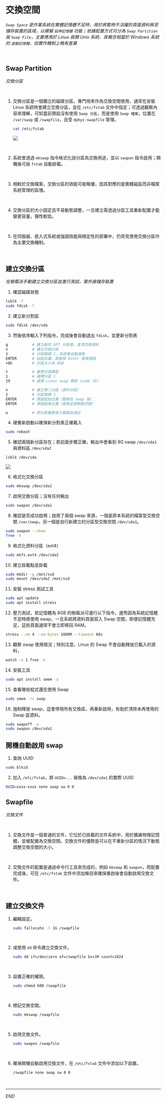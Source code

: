 # 交換空間

_`Swap Space` 是作業系統在實體記憶體不足時，用於將暫時不活躍的頁面資料移至儲存裝置的區域，以模擬 `延伸記憶體` 功能；依據配置方式可分為 `Swap Partition` 與 `Swap File`，主要應用於 Linux 與類 Unix 系統，其概念相當於 Windows 系統的 `虛擬記憶體`，但實作機制上略有差異_

<br>

## Swap Partition

_交換分區_

<br>

1. 交換分區是一個獨立的磁碟分區，專門用來作為交換空間使用，通常在安裝 Linux 系統時會建立交換分區，並在 `/etc/fstab` 文件中指定；可透過觀察內容來理解，可知當前預設沒有使用 `Swap 分區`，而是使用 `Swap 檔案`，位置在 `/var/swap` 或 `/swapfile`，且受 `dphys-swapfile` 管理。

    ```bash
    cat /etc/fstab
    ```

    ![](images/img_223.png)

<br>

2. 系統會透過 `mkswap` 指令格式化該分區為交換用途，並以 `swapon` 指令啟用；開機後可由 `fstab` 自動掛載。

<br>

3. 相較於交換檔案，交換分區的效能可能略優，因其對應的是實體磁區而非檔案系統管理的區塊。

<br>

4. 交換分區的大小固定且不易動態調整，一旦建立需透過分區工具重新配置才能變更容量，彈性較低。

<br>

5. 在伺服器、嵌入式系統或強調效能與穩定性的部署中，仍常見使用交換分區作為主要交換機制。

<br>

## 建立交換分區

_在樹莓派手動建立交換分區並進行測試，需外接儲存裝置_

1. 確認磁碟狀態

```bash
lsblk -f
sudo fdisk -l
```

2. 建立新分割區

```bash
sudo fdisk /dev/sda
```

3. 然後依序輸入下列指令，完成後會自動退出 `fdisk`，並更新分割表

```bash
g           # 建立新的 GPT 分割表，會清空原資料
n           # 建立交換分區
1           # 分區號碼 1，系統會自動選取
ENTER       # 起始位置，直接按 Enter 使用預設
+8G         # 分區大小為 8GB

t           # 變更分區類型
1           # 選擇分區 1
19          # 選擇 Linux swap 類型（code 19）

n           # 建立第二分區（資料分區）
2           # 分區號碼 2
ENTER       # 預設起始位置（緊接在 swap 後）
ENTER       # 預設結束位置（使用全部剩餘空間）

w           # 把分區變更寫入磁碟並退出
```

4. 硬重新啟動以確保新分割表正確載入

```bash
sudo reboot
```

5. 確認兩個新分區存在；若前面步驟正確，輸出中會看到 8G swap `/dev/sda1` 與資料區 `/dev/sda2`

```bash
lsblk /dev/sda
```

![](images/img_223.png)

6. 格式化交換分區

```bash
sudo mkswap /dev/sda1
```

7. 啟用交換分區；沒有任何輸出

```bash
sudo swapon /dev/sda1
```

8. 確認是否成功啟用；啟用了兩個 swap 來源，一個是原本系統的檔案型交換空間 `/var/swap`，另一個是自行新建立的分區型交換空間 `/dev/sda1`。

```bash
sudo swapon --show
free -h
```

9. 格式化資料分區（ext4）

```bash
sudo mkfs.ext4 /dev/sda2
```

10. 建立掛載點並掛載

```bash
sudo mkdir -p /mnt/ssd
sudo mount /dev/sda2 /mnt/ssd
```

11. 安裝 stress 測試工具

```bash
sudo apt update
sudo apt install stress
```

12. 壓力測試，若記憶體為 8GB 的樹莓派可運行以下指令，運秀因為系統記憶體不足時將使用 swap，一旦系統將資料頁面寫入 Swap 空間，即便記憶體充足，這些頁面通常不會立即移回 RAM。

```bash
stress --vm 4 --vm-bytes 1800M --timeout 60s
```


13. 觀察 swap 使用情況；特別注意，Linux 的 Swap 不會自動釋放已載入的資料，

```bash
watch -n 1 free -h
```

14. 安裝工具

```bash
sudo apt install smem -y
```

15. 查看哪些程式還在使用 Swap

```bash
sudo smem -rs swap
```

16. 強制釋放 swap，這會停用所有交換區，再重新啟用，有助於清除未再使用的 Swap 區資料。

```bash
sudo swapoff -a
sudo swapon /dev/sda1
```

## 開機自動啟用 swap

1. 查詢 UUID

```bash
sudo blkid
```

2. 加入 `/etc/fstab`，將 `UUID=...` 替換為 `/dev/sda1` 的實際 UUID

```bash
UUID=xxxx-xxxx none swap sw 0 0
```


## Swapfile

_交換文件_

<br>

1. 交換文件是一個普通的文件，它位於已掛載的文件系統中，用於擴展物理記憶體，並被配置為交換空間。交換文件的優勢是可以在不重新分區的情況下動態調整交換空間的大小。

<br>

2. 交換文件的配置是通過命令行工具來完成的，例如 `mkswap` 和 `swapon`，而配置完成後，可在 `/etc/fstab` 文件中添加條目來確保重啟後會自動啟用交換文件。

<br>

## 建立交換文件

1. 編輯設定。

    ```bash
    sudo fallocate -l 1G /swapfile
    ```

<br>

2. 或使用 `dd` 命令建立交換文件。

    ```bash
    sudo dd if=/dev/zero of=/swapfile bs=1M count=1024
    ```

<br>

3. 設置正確的權限。

    ```bash
    sudo chmod 600 /swapfile
    ```

<br>

4. 標記交換空間。

    ```bash
    sudo mkswap /swapfile
    ```

<br>

5. 啟用交換文件。

    ```bash
    sudo swapon /swapfile
    ```

<br>

6. 確保開機自動啟用交換文件，在 `/etc/fstab` 文件中添加以下設置。

    ```bash
    /swapfile none swap sw 0 0
    ```

<br>

___

_END_
